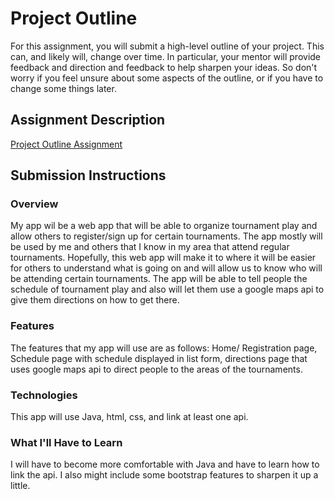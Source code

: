 # Project Outline
For this assignment, you will submit a high-level outline of your project. This can, and likely will, change over time. In particular, your mentor will provide feedback and direction and feedback to help sharpen your ideas. So don't worry if you feel unsure about some aspects of the outline, or if you have to change some things later.

## Assignment Description
[Project Outline Assignment](https://education.launchcode.org/liftoff/assignments/project-outline/)

## Submission Instructions

### Overview
My app wil be a web app that will be able to organize tournament play and allow others to register/sign up for certain tournaments. The app mostly will be used by me and others that I know in my area that attend regular tournaments. Hopefully, this web app will make it to where it will be easier for others to understand what is going on and will allow us to know who will be attending certain tournaments. The app will be able to tell people the schedule of tournament play and also will let them use a google maps api to give them directions on how to get there. 
### Features
The features that my app will use are as follows: Home/ Registration page, Schedule page with schedule displayed in list form, directions page that uses google maps api to direct people to the areas of the tournaments. 
### Technologies
This app will use Java, html, css, and link at least one api. 

### What I'll Have to Learn
I will have to become more comfortable with Java and have to learn how to link the api. I also might include some bootstrap features to sharpen it up a little. 
